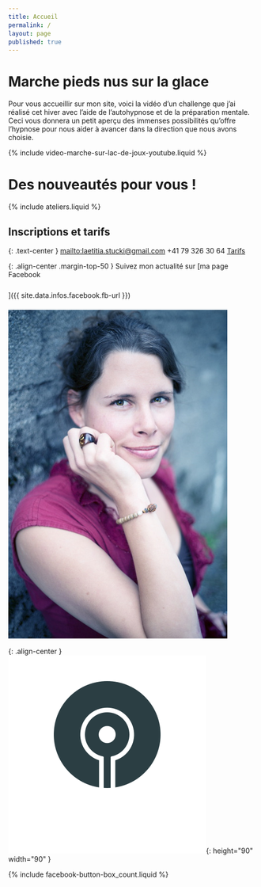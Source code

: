 ```yaml
---
title: Accueil
permalink: /
layout: page
published: true
---
```


# Marche pieds nus sur la glace

Pour vous accueillir sur mon site, voici la vidéo d’un challenge que j’ai réalisé cet hiver avec l’aide de l’autohypnose et de la préparation mentale. Ceci vous donnera un petit aperçu des immenses possibilités qu’offre l’hypnose pour nous aider à avancer dans la direction que nous avons choisie.

{% include video-marche-sur-lac-de-joux-youtube.liquid %}

# Des nouveautés pour&nbsp;vous !

{% include ateliers.liquid %}

## Inscriptions et tarifs

{: .text-center }
<mailto:laetitia.stucki@gmail.com>
<i class="fa fa-mobile"></i> +41 79 326 30 64
[Tarifs](http://laetitia-stucki.ch/tarifs/)

{: .align-center .margin-top-50 }
Suivez mon actualité sur
[ma page Facebook<br/><i style="font-size:30pt;" class="fa fa-facebook-official"></i>]({{ site.data.infos.facebook.fb-url }})

![Lætitia Stucki](./images/laetitia-stucki.jpg)

{: .align-center }
![logo](./images/logo-laetitia-stucki-anthracite.svg){: height="90" width="90" }

{% include facebook-button-box_count.liquid %}
